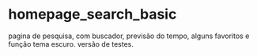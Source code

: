# homepage_search_basic
pagina de pesquisa, com buscador, previsão do tempo, alguns favoritos e função tema escuro. versão de testes.
